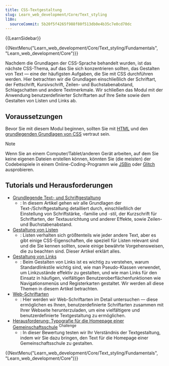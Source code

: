 ```yaml
---
title: CSS-Textgestaltung
slug: Learn_web_development/Core/Text_styling
l10n:
  sourceCommit: 5b20f5f4265f988f80f513db0e4b35c7e0cd70dc
---
```


{{LearnSidebar}}

{{NextMenu("Learn_web_development/Core/Text_styling/Fundamentals", "Learn_web_development/Core")}}

Nachdem die Grundlagen der CSS-Sprache behandelt wurden, ist das nächste CSS-Thema, auf das Sie sich konzentrieren sollten, das Gestalten von Text — eine der häufigsten Aufgaben, die Sie mit CSS durchführen werden. Hier betrachten wir die Grundlagen einschließlich der Schriftart, der Fettschrift, Kursivschrift, Zeilen- und Buchstabenabstand, Schlagschatten und andere Textmerkmale. Wir schließen das Modul mit der Anwendung benutzerdefinierter Schriftarten auf Ihre Seite sowie dem Gestalten von Listen und Links ab.

## Voraussetzungen

Bevor Sie mit diesem Modul beginnen, sollten Sie mit [HTML](/de/docs/Learn_web_development/Core/Structuring_content) und den [grundlegenden Grundlagen von CSS](/de/docs/Learn_web_development/Core/Styling_basics) vertraut sein.

> [!NOTE]
> Wenn Sie an einem Computer/Tablet/anderen Gerät arbeiten, auf dem Sie keine eigenen Dateien erstellen können, könnten Sie (die meisten) der Codebeispiele in einem Online-Coding-Programm wie [JSBin](https://jsbin.com/) oder [Glitch](https://glitch.com/) ausprobieren.

## Tutorials und Herausforderungen

- [Grundlegende Text- und Schriftgestaltung](/de/docs/Learn_web_development/Core/Text_styling/Fundamentals)
  - : In diesem Artikel gehen wir alle Grundlagen der Text-/Schriftgestaltung detailliert durch, einschließlich der Einstellung von Schriftstärke, -familie und -stil, der Kurzschrift für Schriftarten, der Textausrichtung und anderer Effekte, sowie Zeilen- und Buchstabenabstand.
- [Gestaltung von Listen](/de/docs/Learn_web_development/Core/Text_styling/Styling_lists)
  - : Listen verhalten sich größtenteils wie jeder andere Text, aber es gibt einige CSS-Eigenschaften, die speziell für Listen relevant sind und die Sie kennen sollten, sowie einige bewährte Vorgehensweisen, die zu beachten sind. Dieser Artikel erklärt alles.
- [Gestaltung von Links](/de/docs/Learn_web_development/Core/Text_styling/Styling_links)
  - : Beim Gestalten von Links ist es wichtig zu verstehen, warum Standardlinkstile wichtig sind, wie man Pseudo-Klassen verwendet, um Linkzustände effektiv zu gestalten, und wie man Links für den Einsatz in häufigen, vielfältigen Benutzeroberflächenfunktionen wie Navigationsmenüs und Registerkarten gestaltet. Wir werden all diese Themen in diesem Artikel betrachten.
- [Web-Schriftarten](/de/docs/Learn_web_development/Core/Text_styling/Web_fonts)
  - : Hier werden wir Web-Schriftarten im Detail untersuchen — diese ermöglichen es Ihnen, benutzerdefinierte Schriftarten zusammen mit Ihrer Webseite herunterzuladen, um eine vielfältigere und benutzerdefinierte Textgestaltung zu ermöglichen.
- [Herausforderung: Typografie für die Homepage einer Gemeinschaftsschule](/de/docs/Learn_web_development/Core/Text_styling/Typesetting_a_homepage) <sup>Challenge</sup>
  - : In dieser Bewertung testen wir Ihr Verständnis der Textgestaltung, indem wir Sie dazu bringen, den Text für die Homepage einer Gemeinschaftsschule zu gestalten.

{{NextMenu("Learn_web_development/Core/Text_styling/Fundamentals", "Learn_web_development/Core")}}
